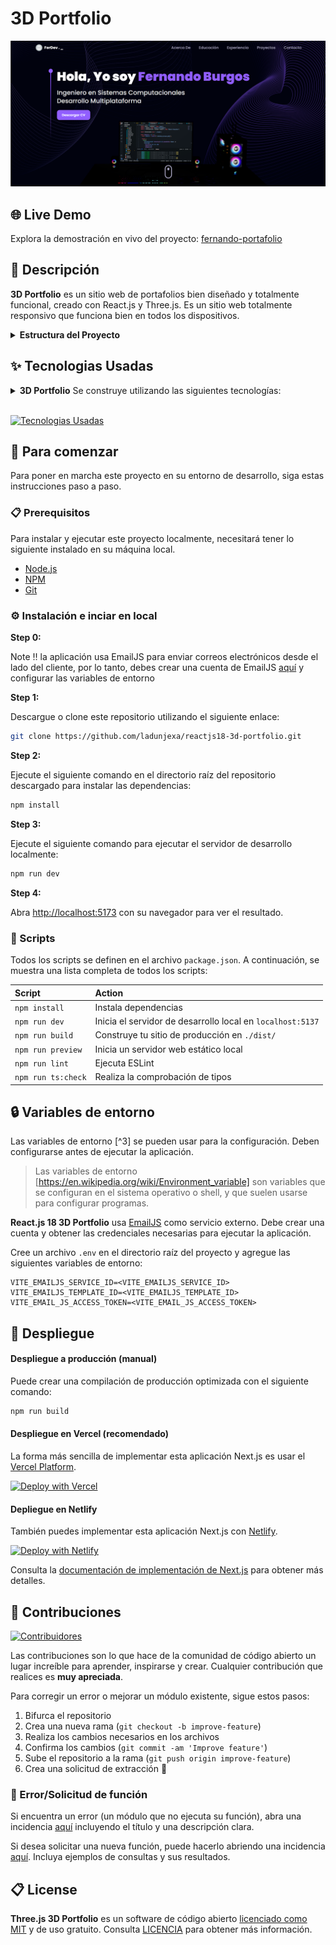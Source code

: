 # 3D Portfolio

![demo](.github/README_ASSETS/3d-portafolio.png)


## 🌐 Live Demo

Explora la demostración en vivo del proyecto:
[fernando-portafolio](https://fernando-portafolio.vercel.app/)

## 📝 Descripción

**3D Portfolio** es un sitio web de portafolios bien diseñado y totalmente funcional, creado con React.js y Three.js. Es un sitio web totalmente responsivo que funciona bien en todos los dispositivos.

<details><summary><b>Estructura del Proyecto</b></summary>

```bash
reactjs18-3d-portfolio/
├── src/
├   ├── App.tsx
├   ├── globals.css
├   ├── main.tsx
├   ├── vite.env.d.ts
├   ├── components/
├   ├   ├── atoms/
├   ├   ├   └── Header.tsx
├   ├   ├── canvas/
├   ├   ├   ├── Ball.tsx
├   ├   ├   ├── Computers.tsx
├   ├   ├   ├── Earth.tsx
├   ├   ├   ├── Stars.tsx
├   ├   ├   └── index.ts
├   ├   ├── layout/
├   ├   ├   ├── Loader.tsx
├   ├   ├   └── Navbar.tsx
├   ├   ├── sections/
├   ├   ├   ├── About.tsx
├   ├   ├   ├── AditionalInfo.tsx
├   ├   ├   ├── Contact.tsx
├   ├   ├   ├── Education.tsx
├   ├   ├   ├── Experience.tsx
├   ├   ├   ├── Hero.tsx
├   ├   ├   ├── Works.tsx
├   ├   ├   ├── Social.tsx
├   ├   ├   └── Tech.tsx
├   ├   └── index.ts
├   ├── constants/
├   ├   ├── config.ts
├   ├   ├── styles.ts
├   ├   └── index.ts
├   ├── hooks/
├   ├   ├── SectionWrapper.tsx
├   ├   └── index.ts
├   ├── utils/
├   ├   └── motion.ts
├   ├── types/
├   ├   └── index.d.ts
├   └── assets/
├       ├── company/
├       ├   └── [[...]].{svg,png}
├       ├── tech/
├       ├   └── [[...]].{svg,png}
├       ├── [[...]].{svg,png}
├       └── index.ts
├── public/
├   ├── desktop_pc
├   ├   ├── textures/[[...]].png
├   ├   ├── license.txt
├   ├   ├── scene.bin
├   ├   └── scene.gltf
├   ├── planet
├   ├   ├── textures/[[...]].png
├   ├   ├── license.txt
├   ├   ├── scene.bin
├   ├   └── scene.gltf
├   └── logo.png
├── .env
├── .eslintignore
├── .eslintrc.cjs
├── .gitignore
├── .prettierignore
├── .prettierrc.cjs
├── index.html
├── LICENSE
├── README.md
├── package.json
├── postcss.config.cjs
├── tailwind.config.cjs
├── tsconfig.json
├── tsconfig.node.json
└── vite.config.js
```

</details>


## ✨ Tecnologias Usadas

<details><summary><b>3D Portfolio</b> Se construye utilizando las siguientes tecnologías:</summary>

- [TypeScript](https://www.typescriptlang.org/): TypeScript es un superconjunto de JavaScript tipado que se compila a JavaScript simple.
- [Vite](https://vitejs.dev/): Vite es una herramienta de desarrollo que busca proporcionar una experiencia de desarrollo más rápida y eficiente para proyectos web modernos.
- [React.js](https://reactjs.org/): React es una biblioteca de JavaScript front-end gratuita y de código abierto para crear interfaces de usuario o componentes de interfaz de usuario.
- [Three.js](https://threejs.org/): Three.js es una biblioteca de JavaScript multiplataforma y una interfaz de programación de aplicaciones que se utiliza para crear y mostrar gráficos de computadora 3D animados en un navegador web mediante WebGL.
- [Framer Motion](https://www.framer.com/motion/): Framer Motion es una biblioteca de movimiento lista para producción para React.
- [Tailwind CSS](https://tailwindcss.com/): Tailwind CSS es un framework CSS orientado a la utilidad para crear rápidamente interfaces de usuario personalizadas.
- [ESLint](https://eslint.org/): ESLint es una herramienta de análisis de código estático para identificar patrones problemáticos en código JavaScript.
- [Prettier](https://prettier.io/): Prettier es un formateador de código con criterio.
- [Vercel](https://vercel.com/): Vercel es una plataforma en la nube para desarrolladores frontend que proporciona los frameworks, flujos de trabajo e infraestructura necesarios para crear una web más rápida y personalizada.

</details><br/>

[![Tecnologias Usadas](https://skillicons.dev/icons?i=ts,vite,react,threejs,tailwind,vercel)](https://skillicons.dev)

## 🧰 Para comenzar

Para poner en marcha este proyecto en su entorno de desarrollo, siga estas instrucciones paso a paso.

### 📋 Prerequisitos

Para instalar y ejecutar este proyecto localmente, necesitará tener lo siguiente instalado en su máquina local.

- [Node.js](https://nodejs.org/en/)
- [NPM](https://www.npmjs.com/get-npm)
- [Git](https://git-scm.com/downloads)

### ⚙️ Instalación e inciar en local

**Step 0:**

Note :bangbang: la aplicación usa EmailJS para enviar correos electrónicos desde el lado del cliente, 
por lo tanto, debes crear una cuenta de EmailJS [aquí](https://emailjs.com/) y configurar las variables de entorno

**Step 1:**

Descargue o clone este repositorio utilizando el siguiente enlace:

```bash
git clone https://github.com/ladunjexa/reactjs18-3d-portfolio.git
```

**Step 2:**

Ejecute el siguiente comando en el directorio raíz del repositorio descargado para instalar las dependencias:

```bash
npm install
```

**Step 3:**

Ejecute el siguiente comando para ejecutar el servidor de desarrollo localmente:

```bash
npm run dev
```

**Step 4:**

Abra [http://localhost:5173](http://localhost:5173) con su navegador para ver el resultado.

### 📜 Scripts

Todos los scripts se definen en el archivo `package.json`. A continuación, se muestra una lista completa de todos los scripts:

| Script             | Action                                                      |
| :----------------- | :---------------------------------------------------------- |
| `npm install`      | Instala dependencias                                        |
| `npm run dev`      | Inicia el servidor de desarrollo local en `localhost:5137`  |
| `npm run build`    | Construye tu sitio de producción en `./dist/`               |
| `npm run preview`  | Inicia un servidor web estático local                       |
| `npm run lint`     | Ejecuta ESLint                                              |
| `npm run ts:check` | Realiza la comprobación de tipos                            |

## 🔒 Variables de entorno

Las variables de entorno [^3] se pueden usar para la configuración. Deben configurarse antes de ejecutar la aplicación.

> Las variables de entorno [https://en.wikipedia.org/wiki/Environment_variable] son ​​variables que se configuran en el sistema operativo o shell, y que suelen usarse para configurar programas.

**React.js 18 3D Portfolio** usa [EmailJS](https://www.emailjs.com/) como servicio externo. Debe crear una cuenta y obtener las credenciales necesarias para ejecutar la aplicación.

Cree un archivo `.env` en el directorio raíz del proyecto y agregue las siguientes variables de entorno:

```env
VITE_EMAILJS_SERVICE_ID=<VITE_EMAILJS_SERVICE_ID>
VITE_EMAILJS_TEMPLATE_ID=<VITE_EMAILJS_TEMPLATE_ID>
VITE_EMAIL_JS_ACCESS_TOKEN=<VITE_EMAIL_JS_ACCESS_TOKEN>
```

## 🚀 Despliegue

#### Despliegue a producción (manual)

Puede crear una compilación de producción optimizada con el siguiente comando:

```bash
npm run build
```

#### Despliegue en Vercel (recomendado)

La forma más sencilla de implementar esta aplicación Next.js es usar el
[Vercel Platform](https://vercel.com/new?utm_medium=default-template&filter=next.js&utm_source=create-next-app&utm_campaign=create-next-app-readme).

[![Deploy with Vercel](https://vercel.com/button)](https://vercel.com/new/clone?repository-url=https%3A%2F%2Fgithub.com%2Fladunjexa%2Freactjs18-3d-portfolio)

#### Depliegue en Netlify

También puedes implementar esta aplicación Next.js con [Netlify](https://www.netlify.com/).

[![Deploy with Netlify](https://www.netlify.com/img/deploy/button.svg)](https://app.netlify.com/start/deploy?repository=https://github.com/ladunjexa/reactjs18-3d-portfolio)

Consulta la [documentación de implementación de Next.js](https://nextjs.org/docs/deployment) para obtener más detalles.

## 🔧 Contribuciones

[![Contribuidores](https://contrib.rocks/image?repo=ladunjexa/reactjs18-3d-portfolio)](https://github.com/ladunjexa/reactjs18-3d-portfolio/graphs/contributors)

Las contribuciones son lo que hace de la comunidad de código abierto un lugar increíble para aprender, inspirarse y crear. Cualquier contribución que realices es **muy apreciada**.

Para corregir un error o mejorar un módulo existente, sigue estos pasos:

1. Bifurca el repositorio
2. Crea una nueva rama (`git checkout -b improve-feature`)
3. Realiza los cambios necesarios en los archivos
4. Confirma los cambios (`git commit -am 'Improve feature'`)
5. Sube el repositorio a la rama (`git push origin improve-feature`)
6. Crea una solicitud de extracción 🎉

### 📩 Error/Solicitud de función

Si encuentra un error (un módulo que no ejecuta su función), abra una incidencia
[aquí](https://github.com/ladunjexa/reactjs18-3d-portfolio/issues/new) incluyendo el título y una descripción clara.

Si desea solicitar una nueva función, puede hacerlo abriendo una incidencia
[aquí](https://github.com/ladunjexa/reactjs18-3d-portfolio/issues/new). Incluya ejemplos de consultas y sus resultados.


## 📋 License

**Three.js 3D Portfolio** es un software de código abierto
[licenciado como MIT](https://opensource.org/license/mit/) y de uso gratuito. Consulta
[LICENCIA](https://github.com/ladunjexa/reactjs18-3d-portfolio/blob/main/LICENSE) para obtener más información.
